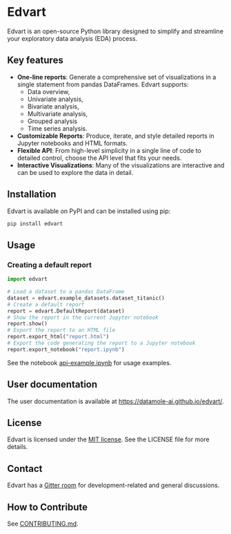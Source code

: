 # Edvart

Edvart is an open-source Python library designed to simplify and streamline
your exploratory data analysis (EDA) process.

## Key features
* **One-line reports**: Generate a comprehensive set of visualizations
in a single statement from pandas DataFrames.
Edvart supports:
    - Data overview,
    - Univariate analysis,
    - Bivariate analysis,
    - Multivariate analysis,
    - Grouped analysis
    - Time series analysis.
* **Customizable Reports**: Produce, iterate, and style detailed reports
    in Jupyter notebooks and HTML formats.
* **Flexible API**: From high-level simplicity in a single line of code
    to detailed control, choose the API level that fits your needs.
* **Interactive Visualizations**: Many of the visualizations are interactive
    and can be used to explore the data in detail.

## Installation

Edvart is available on PyPI and can be installed using pip:

```bash
pip install edvart
```

## Usage

### Creating a default report

```python
import edvart

# Load a dataset to a pandas DataFrame
dataset = edvart.example_datasets.dataset_titanic()
# Create a default report
report = edvart.DefaultReport(dataset)
# Show the report in the current Jupyter notebook
report.show()
# Export the report to an HTML file
report.export_html("report.html")
# Export the code generating the report to a Jupyter notebook
report.export_notebook("report.ipynb")
```

See the notebook [api-example.ipynb](api-example.ipynb) for usage examples.

## User documentation

The user documentation is available at https://datamole-ai.github.io/edvart/.

## License

Edvart is licensed under the [MIT
license](https://opensource.org/license/mit/). See the LICENSE file for more
details.

## Contact
Edvart has a [Gitter room](https://app.gitter.im/#/room/#edvart:gitter.im)
for development-related and general discussions.

## How to Contribute

See [CONTRIBUTING.md](CONTRIBUTING.md).
